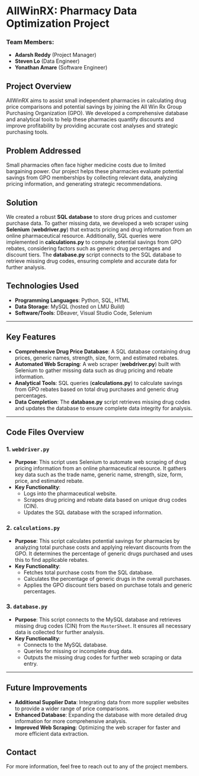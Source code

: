 # AllWinRX: Pharmacy Data Optimization Project

### Team Members:
- **Adarsh Reddy** (Project Manager)
- **Steven Lo** (Data Engineer)
- **Yonathan Amare** (Software Engineer)

## Project Overview
AllWinRX aims to assist small independent pharmacies in calculating drug price comparisons and potential savings by joining the All Win Rx Group Purchasing Organization (GPO). We developed a comprehensive database and analytical tools to help these pharmacies quantify discounts and improve profitability by providing accurate cost analyses and strategic purchasing tools.

## Problem Addressed
Small pharmacies often face higher medicine costs due to limited bargaining power. Our project helps these pharmacies evaluate potential savings from GPO memberships by collecting relevant data, analyzing pricing information, and generating strategic recommendations.

## Solution
We created a robust **SQL database** to store drug prices and customer purchase data. To gather missing data, we developed a web scraper using **Selenium** (**webdriver.py**) that extracts pricing and drug information from an online pharmaceutical resource. Additionally, SQL queries were implemented in **calculations.py** to compute potential savings from GPO rebates, considering factors such as generic drug percentages and discount tiers. The **database.py** script connects to the SQL database to retrieve missing drug codes, ensuring complete and accurate data for further analysis.

## Technologies Used
- **Programming Languages**: Python, SQL, HTML
- **Data Storage**: MySQL (hosted on LMU Build)
- **Software/Tools**: DBeaver, Visual Studio Code, Selenium

---

## Key Features
- **Comprehensive Drug Price Database**: A SQL database containing drug prices, generic names, strength, size, form, and estimated rebates.
- **Automated Web Scraping**: A web scraper (**webdriver.py**) built with Selenium to gather missing data such as drug pricing and rebate information.
- **Analytical Tools**: SQL queries (**calculations.py**) to calculate savings from GPO rebates based on total drug purchases and generic drug percentages.
- **Data Completion**: The **database.py** script retrieves missing drug codes and updates the database to ensure complete data integrity for analysis.

---

## Code Files Overview

### 1. `webdriver.py`
- **Purpose**: This script uses Selenium to automate web scraping of drug pricing information from an online pharmaceutical resource. It gathers key data such as the trade name, generic name, strength, size, form, price, and estimated rebate.
- **Key Functionality**:
  - Logs into the pharmaceutical website.
  - Scrapes drug pricing and rebate data based on unique drug codes (CIN).
  - Updates the SQL database with the scraped information.

### 2. `calculations.py`
- **Purpose**: This script calculates potential savings for pharmacies by analyzing total purchase costs and applying relevant discounts from the GPO. It determines the percentage of generic drugs purchased and uses this to find applicable rebates.
- **Key Functionality**:
  - Fetches total purchase costs from the SQL database.
  - Calculates the percentage of generic drugs in the overall purchases.
  - Applies the GPO discount tiers based on purchase totals and generic percentages.

### 3. `database.py`
- **Purpose**: This script connects to the MySQL database and retrieves missing drug codes (CIN) from the `MasterSheet`. It ensures all necessary data is collected for further analysis.
- **Key Functionality**:
  - Connects to the MySQL database.
  - Queries for missing or incomplete drug data.
  - Outputs the missing drug codes for further web scraping or data entry.

---

## Future Improvements
- **Additional Supplier Data**: Integrating data from more supplier websites to provide a wider range of price comparisons.
- **Enhanced Database**: Expanding the database with more detailed drug information for more comprehensive analysis.
- **Improved Web Scraping**: Optimizing the web scraper for faster and more efficient data extraction.

## Contact
For more information, feel free to reach out to any of the project members.
